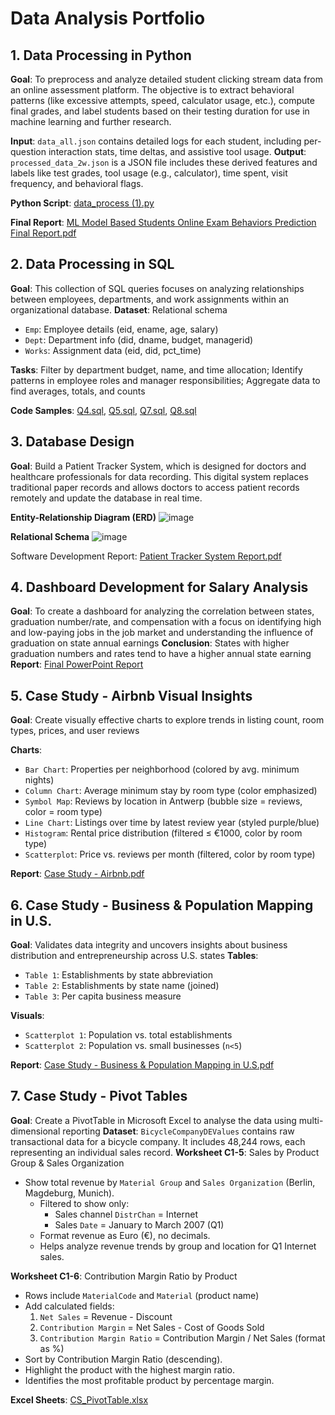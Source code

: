 # Data Analysis Portfolio

## 1. Data Processing in Python
**Goal**: To preprocess and analyze detailed student clicking stream data from an online assessment platform. The objective is to extract behavioral patterns (like excessive attempts, speed, calculator usage, etc.), compute final grades, and label students based on their testing duration for use in machine learning and further  research.

**Input**: `data_all.json`  contains detailed logs for each student, including per-question interaction stats, time deltas, and assistive tool usage.
**Output**: `processed_data_2w.json` is a JSON file includes these derived features and labels like test grades, tool usage (e.g., calculator), time spent, visit frequency, and behavioral flags.

**Python Script**: [data_process (1).py](https://github.com/yding0128/Portfolio-/blob/main/data_process%20(1).py)

**Final Report**: [ML Model Based Students Online Exam Behaviors Prediction Final Report.pdf](https://github.com/yding0128/Portfolio-/blob/main/ML%20Model%20Based%20Students%20Online%20Exam%20Behaviors%20Prediction%20Final%20Report.pdf)

## 2. Data Processing in SQL
**Goal**: This collection of SQL queries focuses on analyzing relationships between employees, departments, and work assignments within an organizational database.
**Dataset**: Relational schema 
- `Emp`: Employee details (eid, ename, age, salary)
- `Dept`: Department info (did, dname, budget, managerid)
- `Works`: Assignment data (eid, did, pct_time)

**Tasks**: Filter by department budget, name, and time allocation; Identify patterns in employee roles and manager responsibilities; Aggregate data to find averages, totals, and counts

**Code Samples**: [Q4.sql](https://github.com/yding0128/Portfolio-/blob/main/Q4.sql), [Q5.sql](https://github.com/yding0128/Portfolio-/blob/main/Q5.sql), [Q7.sql](https://github.com/yding0128/Portfolio-/blob/main/Q7.sql), [Q8.sql](https://github.com/yding0128/Portfolio-/blob/main/Q8.sql)

## 3. Database Design
**Goal**: Build a Patient Tracker System, which is designed for doctors and healthcare professionals for data recording. This digital system replaces traditional paper records and allows doctors to access patient records remotely and update the database in real time. 

**Entity-Relationship Diagram (ERD)**
![image](https://hackmd.io/_uploads/Skh5NTsVeg.png)

**Relational Schema**
![image](https://hackmd.io/_uploads/r15wVTs4ll.png)

Software Development Report: [Patient Tracker System Report.pdf](https://github.com/yding0128/Portfolio-/blob/main/Patient%20Tracker%20System%20Report.pdf)


## 4. Dashboard Development for Salary Analysis
**Goal**: To create a dashboard for analyzing the correlation between states, graduation number/rate, and compensation with a focus on identifying high and low-paying jobs in the job market and understanding the influence of graduation on state annual earnings
**Conclusion**: States with higher graduation numbers and rates tend to have a higher annual state earning
**Report**: [Final PowerPoint Report ](https://github.com/yding0128/Portfolio-/blob/main/Salary%20Analysis%20-%20Final%20PowerPoint%20Report.pdf)

## 5. Case Study - Airbnb Visual Insights
**Goal**: Create visually effective charts to explore trends in listing count, room types, prices, and user reviews

**Charts**:
  - `Bar Chart`: Properties per neighborhood (colored by avg. minimum nights)
  - `Column Chart`: Average minimum stay by room type (color emphasized)
  - `Symbol Map`: Reviews by location in Antwerp (bubble size = reviews, color = room type)
  - `Line Chart`: Listings over time by latest review year (styled purple/blue)
  - `Histogram`: Rental price distribution (filtered ≤ €1000, color by room type)
  - `Scatterplot`: Price vs. reviews per month (filtered, color by room type)


**Report**: [Case Study - Airbnb.pdf](https://github.com/yding0128/Portfolio-/blob/main/Case%20Study%20-%20Airbnb.pdf)




## 6. Case Study - Business & Population Mapping in U.S.
**Goal**: Validates data integrity and uncovers insights about business distribution and entrepreneurship across U.S. states
**Tables**:
  - `Table 1`: Establishments by state abbreviation
  - `Table 2`: Establishments by state name (joined)
  - `Table 3`: Per capita business measure

**Visuals**:
  - `Scatterplot 1`: Population vs. total establishments
  - `Scatterplot 2`: Population vs. small businesses (`n<5`)

**Report**: [Case Study - Business & Population Mapping in U.S.pdf](https://github.com/yding0128/Portfolio-/blob/main/Case%20Study%20-%20Business%20%26%20Population%20Mapping%20in%20U.S..pdf)
 



## 7. Case Study - Pivot Tables 
**Goal**: Create a PivotTable in Microsoft Excel to analyse the data using multi-dimensional reporting
**Dataset**: `BicycleCompanyDEValues`   contains raw transactional data for a bicycle company. It includes 48,244 rows, each representing an individual sales record. 
**Worksheet C1-5**: Sales by Product Group & Sales Organization
- Show total revenue by `Material Group` and `Sales Organization`  (Berlin, Magdeburg, Munich).
  - Filtered to show only:
    - Sales channel `DistrChan` = Internet  
    - Sales  `Date` = January to March 2007 (Q1)
  - Format revenue as Euro (€), no decimals.
  - Helps analyze revenue trends by group and location for Q1 Internet sales.

**Worksheet C1-6**: Contribution Margin Ratio by Product  
  - Rows include `MaterialCode` and `Material` (product name)
  - Add calculated fields:
    1. `Net Sales` = Revenue - Discount  
    2. `Contribution Margin` = Net Sales - Cost of Goods Sold  
    3. `Contribution Margin Ratio` = Contribution Margin / Net Sales (format as %)
  - Sort by Contribution Margin Ratio (descending).
  - Highlight the product with the highest margin ratio.
  - Identifies the most profitable product by percentage margin.

**Excel Sheets**: [CS_PivotTable.xlsx](https://github.com/yding0128/Portfolio-/blob/main/CS_PivotTable.xlsx)
